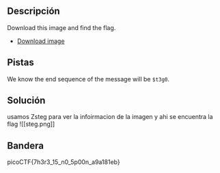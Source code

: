 ## Descripción
Download this image and find the flag.

- [Download image](https://artifacts.picoctf.net/c/217/pico.flag.png)
## Pistas 
We know the end sequence of the message will be `$t3g0`.
## Solución
usamos  Zsteg para ver la  infoirmacion de   la imagen y ahi se   encuentra    la flag
![[steg.png]]
## Bandera
picoCTF{7h3r3_15_n0_5p00n_a9a181eb}
